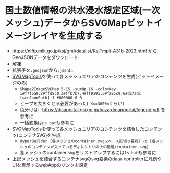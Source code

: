 # 国土数値情報の洪水浸水想定区域(一次メッシュ)データからSVGMapビットイメージレイヤを生成する

- https://nlftp.mlit.go.jp/ksj/gml/datalist/KsjTmplt-A31b-2023.html
からGeoJSONデータをダウンロード
- 解凍
- 拡張子を`.geojson`から`.json`に
- [SVGMapTools](https://github.com/svgmap/svgMapTools)を使って各メッシュエリアのコンテンツを生成(ビットイメージのみ)
  - `Shape2ImageSVGMap 5-15 -sumUp 16 -colorKey 1#f7f5a9,2#ffd8c0,3#ffb7b7,4#ff9191,5#f285c9,6#dc7adc [srcJsonPath] 1 #000000 0 0`
  - ヒープを大きくとる必要があった(`-Xmx3000m`ぐらい)
  - 色分けは、https://disaportal.gsi.go.jp/hazardmapportal/legend.pdf を参考に
  - 一括変換は`ps.bat`も参考に
- [SVGMapTools](https://github.com/svgmap/svgMapTools)を使って各メッシュエリアのコンテンツを結合したコンテンツ(コンテナSVG)を生成
  - `HyperBuilder [各メッシュのcontainer.svgスペース区切り羅列] -o [各メッシュのコンテンツが入っているディレクトリの上の階層/container.svg]`
  - 各メッシュのcontainer.svgをリストアップするには`ls.bat`も参考に
- 上記メッシュを結合するコンテナsvgのsvg要素のdata-controllerに凡例やUIを表示するwebAppのリンクを設定
